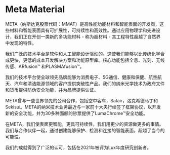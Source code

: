 # 

# Meta Material

META（纳斯达克股票代码：MMAT）是高性能功能材料和智能表面的开发商，这些材料和智能表面具有可扩展性，可持续性和高效性。通过应用物理学和先进设计，我们正在开创一类新的多功能材料 - 称为超材料 - 其工程特性超越了自然界中发现的特性。

我们广泛的技术平台是软件和人工智能设计驱动的。这使我们能够以比传统化学合成更快，更低的成本开发解决方案和功能原型库。核心功能包括全息、光刻、无线传感、ARfusion™ 和PLASMAfusion™。

我们的技术平台使全球领先品牌能够为消费电子、5G通信、健康和保健、航空航天、汽车和清洁能源领域的客户提供突破性产品。我们的纳米光学技术为政府文件和货币提供防伪安全功能，并为品牌提供认证。

META曾与一些世界领先的公司合作，包括空中客车，Satair，洛克希德马丁和Sekisui。META的纳米技术业务最近与一家前十大央行续签了框架协议，以开发新的安全功能，并为30多种面额的钞票提供了LumaChrome™安全功能。

在META，我们使表面更智能，更具可持续性，我们用更少的资源做更多的事情。我们与合作伙伴一起，通过创建能够保护、检测和连接的智能表面，超越了当今的可能性。

我们的成就得到了广泛的认可，包括在2021年被评为Lux年度研究创新者。

